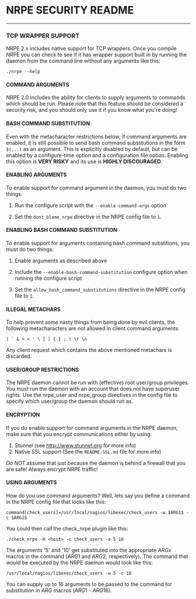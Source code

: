 NRPE SECURITY README
====================

---

### TCP WRAPPER SUPPORT ###


NRPE 2.x includes native support for TCP wrappers. Once you
compile NRPE you can check to see if it has wrapper support
built in by running the daemon from the command line without
any arguments like this:

	./nrpe --help


#### COMMAND ARGUMENTS ####

NRPE 2.0 includes the ability for clients to supply arguments to
commands which should be run.  Please note that this feature
should be considered a security risk, and you should only use
it if you know what you're doing!


#### BASH COMMAND SUBSTITUTION ####

Even with the metacharacter restrictions below, if command arguments 
are enabled, it is still possible to send bash command substitutions 
in the form `$(...)` as an argument. This is explicitly disabled by 
default, but can be enabled by a configure-time option and a
configuration file option. Enabling this option is **VERY RISKY**
and its use is **HIGHLY DISCOURAGED**.


#### ENABLING ARGUMENTS ####

To enable support for command argument in the daemon, you must
do two things:

   1.  Run the configure script with the `--enable-command-args`
       option

   2.  Set the `dont_blame_nrpe` directive in the NRPE config
       file to `1`.


#### ENABLING BASH COMMAND SUBSTITUTION ####

To enable support for arguments containing bash command substitions, 
you must do two things:

   1.  Enable arguments as described above

   2.  Include the `--enable-bash-command-substitution` configure
       option when running the configure script

   3.  Set the `allow_bash_command_substitutions` directive in the 
       NRPE config file to `1`.


#### ILLEGAL METACHARS ####

To help prevent some nasty things from being done by evil 
clients, the following metacharacters are not allowed
in client command arguments:

	| ` & > < ' \ [ ] { } ; ! \r \n

Any client request which contains the above mentioned metachars
is discarded.


#### USER/GROUP RESTRICTIONS ####

The NRPE daemon cannot be run with (effective) root user/group
privileges.  You must run the daemon with an account that does
not have superuser rights.  Use the nrpe_user and nrpe_group
directives in the config file to specify which user/group the
daemon should run as.


#### ENCRYPTION ####

If you do enable support for command arguments in the NRPE daemon,
make sure that you encrypt communications either by using:

   1.  Stunnel (see http://www.stunnel.org for more info)
   2.  Native SSL support (See the `README.SSL.md` file for more info)

*Do NOT* assume that just because the daemon is behind a firewall
that you are safe!  Always encrypt NRPE traffic!


#### USING ARGUMENTS ####

How do you use command arguments?  Well, lets say you define a
command in the NRPE config file that looks like this:

	command[check_users]=/usr/local/nagios/libexec/check_users -w $ARG1$ -c $ARG2$

You could then call the check_nrpe plugin like this:

	./check_nrpe -H <host> -c check_users -a 5 10

The arguments '5' and '10' get substituted into the appropriate
$ARGx$ macros in the command ($ARG1$ and $ARG2$, respectively).
The command that would be executed by the NRPE daemon would look
like this:

	/usr/local/nagios/libexec/check_users -w 5 -c 10

You can supply up to 16 arguments to be passed to the command
for substitution in $ARG$ macros ($ARG1$ - $ARG16$).
